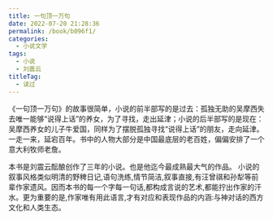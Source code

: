 ```yaml
---
title: 一句顶一万句
date: 2022-07-20 21:28:36
permalink: /book/b096f1/
categories:
  - 小说文学
tags:
  - 小说
  - 刘震云
titleTag: 
  - 读过
---
```


《一句顶一万句》的故事很简单，小说的前半部写的是过去：孤独无助的吴摩西失去唯一能够“说得上话”的养女，为了寻找，走出延津；小说的后半部写的是现在：吴摩西养女的儿子牛爱国，同样为了摆脱孤独寻找“说得上话”的朋友，走向延津。一走一来，延宕百年。书中的人物大部分是中国最底层的老百姓，偏偏安排了一个意大利牧师老詹。

<!-- more -->

本书是刘震云酝酿创作了三年的小说。也是他迄今最成熟最大气的作品。     小说的叙事风格类似明清的野稗日记,语句洗练,情节简洁,叙事直接,有汪曾祺和孙犁等前辈作家遗风。因而本书的每一个字每一句话,都构成言说的艺术,都能拧出作家的汗水。更为重要的是,作家唯有用此语言,才有对应和表现作品的内涵:与神对话的西方文化和人类生态。

<BookShelf
album="https://cdn.staticaly.com/gh/jonsam-ng/image-hosting@master/oxygen-space/image.7jdt815tzck0.png"
:pages="362"
link="https://www.aliyundrive.com/s/gAEFTAzjXGX"
douban="https://book.douban.com/subject/3633461/"
author="刘震云"
publisher="长江文艺出版社"
intro="小说的前半部写的是过去：孤独无助的吴摩西失去唯一能够“说得上话”的养女，为了寻找，走出延津；小说的后半部写的是现在：吴摩西养女的儿子牛爱国，同样为了摆脱孤独寻找“说得上话”的朋友，走向延津。一走一来，延宕百年。"
lang="中文"
/>